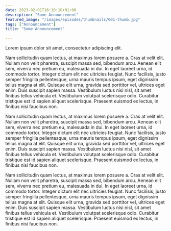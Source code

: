 ```yaml
---
date: 2023-02-01T16:10:18+01:00
description: "Some Announcement"
featured_image: "/images/episodes/thumbnails/001-thumb.jpg"
tags: ["Announcement"]
title: "Some Announcement"

---
```

Lorem ipsum dolor sit amet, consectetur adipiscing elit. 


Nam sollicitudin quam lectus, at maximus lorem posuere a. Cras at velit elit. Nullam non velit pharetra, suscipit massa sed, bibendum arcu. Aenean elit sem, viverra nec pretium eu, malesuada in dui. In eget laoreet urna, id commodo tortor. Integer dictum elit nec ultricies feugiat. Nunc facilisis, justo semper fringilla pellentesque, urna mauris tempus ipsum, eget dignissim tellus magna at elit. Quisque elit urna, gravida sed porttitor vel, ultrices eget enim. Duis suscipit sapien massa. Vestibulum luctus nisi nisl, sit amet finibus tellus vehicula et. Vestibulum volutpat scelerisque odio. Curabitur tristique est id sapien aliquet scelerisque. Praesent euismod ex lectus, in finibus nisi faucibus non. 


Nam sollicitudin quam lectus, at maximus lorem posuere a. Cras at velit elit. Nullam non velit pharetra, suscipit massa sed, bibendum arcu. Aenean elit sem, viverra nec pretium eu, malesuada in dui. In eget laoreet urna, id commodo tortor. Integer dictum elit nec ultricies feugiat. Nunc facilisis, justo semper fringilla pellentesque, urna mauris tempus ipsum, eget dignissim tellus magna at elit. Quisque elit urna, gravida sed porttitor vel, ultrices eget enim. Duis suscipit sapien massa. Vestibulum luctus nisi nisl, sit amet finibus tellus vehicula et. Vestibulum volutpat scelerisque odio. Curabitur tristique est id sapien aliquet scelerisque. Praesent euismod ex lectus, in finibus nisi faucibus non. 



Nam sollicitudin quam lectus, at maximus lorem posuere a. Cras at velit elit. Nullam non velit pharetra, suscipit massa sed, bibendum arcu. Aenean elit sem, viverra nec pretium eu, malesuada in dui. In eget laoreet urna, id commodo tortor. Integer dictum elit nec ultricies feugiat. Nunc facilisis, justo semper fringilla pellentesque, urna mauris tempus ipsum, eget dignissim tellus magna at elit. Quisque elit urna, gravida sed porttitor vel, ultrices eget enim. Duis suscipit sapien massa. Vestibulum luctus nisi nisl, sit amet finibus tellus vehicula et. Vestibulum volutpat scelerisque odio. Curabitur tristique est id sapien aliquet scelerisque. Praesent euismod ex lectus, in finibus nisi faucibus non. 